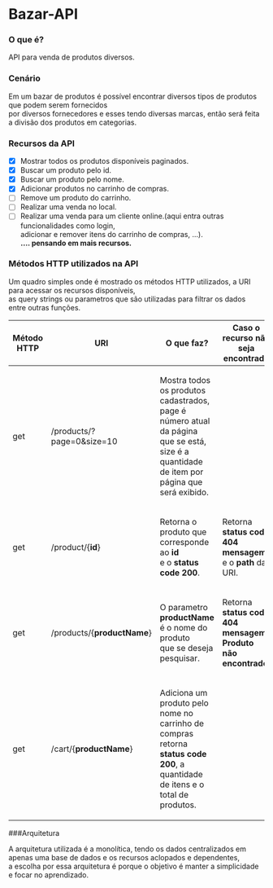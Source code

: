 # Bazar-API

### O que é?
API para venda de produtos diversos.

### Cenário
<p>Em um bazar de produtos é possível encontrar diversos tipos de produtos que podem serem fornecidos<br>
por diversos fornecedores e esses tendo diversas marcas, então será feita a divisão dos produtos em categorias.</p>

### Recursos da API
- [X] Mostrar todos os produtos disponíveis paginados.
- [X] Buscar um produto pelo id.
- [X] Buscar um produto pelo nome.
- [X] Adicionar produtos no carrinho de compras.
- [ ] Remove um produto do carrinho.
- [ ] Realizar uma venda no local.
- [ ] Realizar uma venda para um cliente online.(aqui entra outras funcionalidades como login, 
</br>adicionar e remover itens do carrinho de compras, ...).
  </br>**.... pensando em mais recursos.**

### Métodos HTTP utilizados na API
<p>Um quadro simples onde é mostrado os métodos HTTP utilizados, a URI para acessar os recursos disponíveis,<br>
as query strings ou parametros que são utilizadas para filtrar os dados entre outras funções.</p> 

| Método HTTP |          URI                |                O que faz?                                                                                          | Caso o recurso não seja encontrado
|-------------|-----------------------------|--------------------------------------------------------------------------------------------------------------------|---------------------------------------------------------------------------------------------------------------|
|   get       | /products/?page=0&size=10   | <p>Mostra todos os produtos cadastrados,</br>page é número atual da página que se está,</br>size é a quantidade de item por página que será exibido.</p>|
|   get       | /product/{**id**}           | <p>Retorna o produto que corresponde ao **id** </br>e o **status code 200**.</p>|<p>Retorna **status code 404** </br> **mensagem** e o **path** da URI.</p>
|   get       | /products/{**productName**} | <p>O parametro **productName** é o nome do produto</br> que se deseja pesquisar.</p>| <p>Retorna **status code 404**</br> **mensagem: Produto não encontrado.**</p>
|   get       | /cart/{**productName**}     | <p>Adiciona um produto pelo nome no carrinho de compras</br>retorna **status code 200**, a quantidade de itens e o total de produtos.</p> |

###Arquitetura
<p>
A arquitetura utilizada é a monolítica, tendo os dados centralizados em apenas uma base de dados
e os recursos aclopados e dependentes,</br>a escolha por essa arquitetura é porque o objetivo é manter a simplicidade e focar no aprendizado. 
</p>